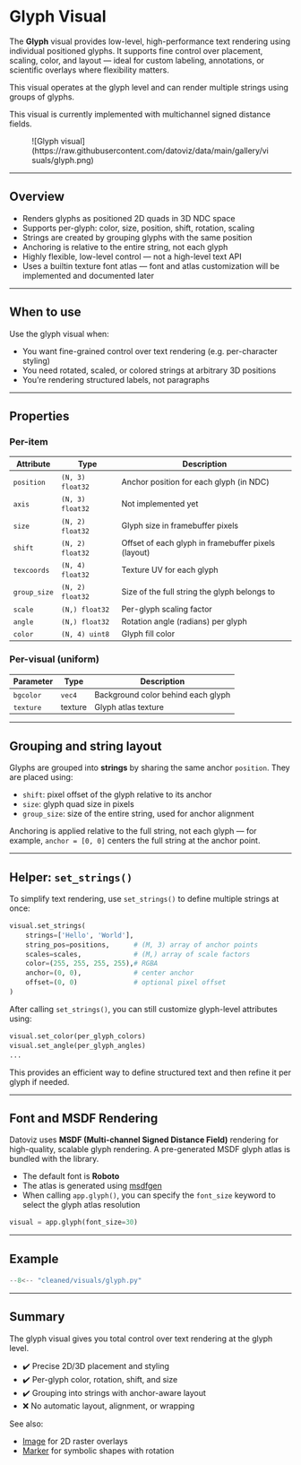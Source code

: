 # Glyph Visual

The **Glyph** visual provides low-level, high-performance text rendering using individual positioned glyphs. It supports fine control over placement, scaling, color, and layout — ideal for custom labeling, annotations, or scientific overlays where flexibility matters.

This visual operates at the glyph level and can render multiple strings using groups of glyphs.

This visual is currently implemented with multichannel signed distance fields.

<figure markdown="span">
![Glyph visual](https://raw.githubusercontent.com/datoviz/data/main/gallery/visuals/glyph.png)
</figure>

---

## Overview

- Renders glyphs as positioned 2D quads in 3D NDC space
- Supports per-glyph: color, size, position, shift, rotation, scaling
- Strings are created by grouping glyphs with the same position
- Anchoring is relative to the entire string, not each glyph
- Highly flexible, low-level control — not a high-level text API
- Uses a builtin texture font atlas — font and atlas customization will be implemented and documented later

---

## When to use

Use the glyph visual when:

- You want fine-grained control over text rendering (e.g. per-character styling)
- You need rotated, scaled, or colored strings at arbitrary 3D positions
- You’re rendering structured labels, not paragraphs

---

## Properties

### Per-item

| Attribute     | Type               | Description                                           |
|----------------|--------------------|-------------------------------------------------------|
| `position`     | `(N, 3) float32`   | Anchor position for each glyph (in NDC)              |
| `axis`         | `(N, 3) float32`   | Not implemented yet                                  |
| `size`         | `(N, 2) float32`   | Glyph size in framebuffer pixels                     |
| `shift`        | `(N, 2) float32`   | Offset of each glyph in framebuffer pixels (layout)  |
| `texcoords`    | `(N, 4) float32`   | Texture UV for each glyph                            |
| `group_size`   | `(N, 2) float32`   | Size of the full string the glyph belongs to         |
| `scale`        | `(N,) float32`     | Per-glyph scaling factor                             |
| `angle`        | `(N,) float32`     | Rotation angle (radians) per glyph                   |
| `color`        | `(N, 4) uint8`     | Glyph fill color                                     |

### Per-visual (uniform)

| Parameter   | Type    | Description                       |
|-------------|---------|-----------------------------------|
| `bgcolor`   | `vec4`  | Background color behind each glyph |
| `texture`   | texture | Glyph atlas texture               |

---

## Grouping and string layout

Glyphs are grouped into **strings** by sharing the same anchor `position`.
They are placed using:

- `shift`: pixel offset of the glyph relative to its anchor
- `size`: glyph quad size in pixels
- `group_size`: size of the entire string, used for anchor alignment

Anchoring is applied relative to the full string, not each glyph — for example, `anchor = [0, 0]` centers the full string at the anchor point.

---

## Helper: `set_strings()`

To simplify text rendering, use `set_strings()` to define multiple strings at once:

```python
visual.set_strings(
    strings=['Hello', 'World'],
    string_pos=positions,      # (M, 3) array of anchor points
    scales=scales,             # (M,) array of scale factors
    color=(255, 255, 255, 255),# RGBA
    anchor=(0, 0),             # center anchor
    offset=(0, 0)              # optional pixel offset
)
```

After calling `set_strings()`, you can still customize glyph-level attributes using:

```python
visual.set_color(per_glyph_colors)
visual.set_angle(per_glyph_angles)
...
```

This provides an efficient way to define structured text and then refine it per glyph if needed.

---

## Font and MSDF Rendering

Datoviz uses **MSDF (Multi-channel Signed Distance Field)** rendering for high-quality, scalable glyph rendering. A pre-generated MSDF glyph atlas is bundled with the library.

- The default font is **Roboto**
- The atlas is generated using [msdfgen](https://github.com/Chlumsky/msdfgen)
- When calling `app.glyph()`, you can specify the `font_size` keyword to select the glyph atlas resolution

```python
visual = app.glyph(font_size=30)
```

---

## Example

```python
--8<-- "cleaned/visuals/glyph.py"
```

---

## Summary

The glyph visual gives you total control over text rendering at the glyph level.

* ✔️ Precise 2D/3D placement and styling
* ✔️ Per-glyph color, rotation, shift, and size
* ✔️ Grouping into strings with anchor-aware layout
* ❌ No automatic layout, alignment, or wrapping

See also:

* [Image](image.md) for 2D raster overlays
* [Marker](marker.md) for symbolic shapes with rotation
